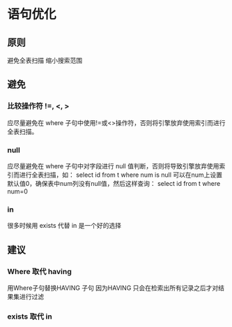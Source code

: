 # 语句优化
## 原则
避免全表扫描
缩小搜索范围
## 避免
### 比较操作符 !=, <, >
应尽量避免在 where 子句中使用!=或<>操作符，否则将引擎放弃使用索引而进行全表扫描。
### null
应尽量避免在 where 子句中对字段进行 null 值判断，否则将导致引擎放弃使用索引而进行全表扫描，如：
select id from t where num is null
可以在num上设置默认值0，确保表中num列没有null值，然后这样查询：
select id from t where num=0

### in
很多时候用 exists 代替 in 是一个好的选择

## 建议
### Where 取代 having
用Where子句替换HAVING 子句 因为HAVING 只会在检索出所有记录之后才对结果集进行过滤

### exists 取代 in

